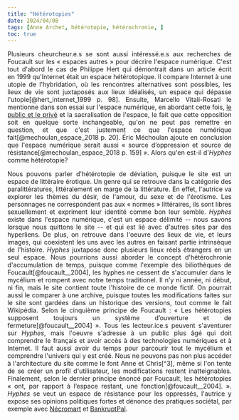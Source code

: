 ```yaml
---
title: "Hétérotopies"
date: 2024/04/08
tags: [Anne Archet, hétérotopie, hétérochronie, ]
toc: true
---
```

<DIV STYLE="text-align:justify">

Plusieurs cheurcheur.e.s se sont aussi intéressé.e.s aux recherches de Foucault sur les « espaces autres » pour décrire l'espace numérique. C'est tout d'abord le cas de Philippe Hert qui démontrait dans un article écrit en 1999 qu'Internet était un espace hétérotopique. Il compare Internet à une utopie de l'hybridation, où les rencontres alternatives sont possibles, les lieux de vie sont juxtaposés aux lieux idéalisés, un espace qui dépasse l'utopie[@hert_internet_1999 p. 98]. Ensuite, Marcello Vitali-Rosati le mentionne dans son essai sur l'espace numérique, en abordant cette fois, [le public et le privé](https://cgermain97.github.io/Feu-de-Foret/docs/pornotopie) et la sacralisation de l'espace, le fait que cette opposition soit en quelque sorte inchangeable, qu'on ne peut pas remettre en question, et que c'est justement ce que l'espace numérique fait[@mechoulan_espace_2018 p. 20]. Éric Méchoulan ajoute en conclusion que l'espace numérique serait aussi « source d’oppression et source de résistance[@mechoulan_espace_2018 p. 159] ». Alors qu'en est-il d'*Hyphes* comme hétérotopie? 

Nous pouvons parler d'hétérotopie de déviation, puisque le site est un espace de littéraire érotique. Un genre qui se retrouve dans la catégorie des paralittératures, littéralement en marge de la littérature. En effet, l'autrice va explorer les thèmes du désir, de l'amour, du sexe et de l'érotisme. Les personnages ne correspondent pas aux  « normes » littéraires, ils sont libres sexuellement et expriment leur identité comme bon leur semble. *Hyphes* existe dans l'espace numérique, c'est un espace délimité -- nous savons lorsque nous quittons le site -- et qui est lié avec d'autres sites par des hyperliens. De plus, on retrouve dans l'oeuvre des lieux de vie, et leurs images, qui coexistent les uns avec les autres en faisant partie intrinsèque de l'histoire. *Hyphes* juxtapose donc plusieurs lieux réels étrangers en un seul espace. Nous pourrions aussi aborder le concept d'hétérochronie d'accumulation de temps, puisque comme l'exemple des biliothèques de Foucault[@foucault__2004], les hyphes ne cessent de s'accumuler dans le mycélium et rompent avec notre temps traditionel. Il n'y ni année, ni début, ni fin, mais le site contient toute l'histoire de ce monde fictif. On pourrait aussi le comparer à une archive, puisque toutes les modifications faites sur le site sont gardées dans un historique des versions, tout comme le fait Wikipédia. Selon le cinquième principe de Foucault : « Les hétérotopies supposent toujours un système d’ouverture et de fermeture[@foucault__2004] ». Tous les lecteur.ice.s peuvent s'aventurer sur *Hyphes*, mais l'oeuvre s'adresse à un public plus âgé qui doit comprendre le français et avoir accès à des technologies numériques et à Internet. Il faut aussi avoir du temps pour parcourir tout le mycélium et comprendre l'univers qui y est créé. Nous ne pouvons pas non plus accéder à l'architecture du site comme le font Anne et Chris[^3], même si l'on tente de se créer un profil d'utilisateur, les modifications restent inatteignables. Finalement, selon le dernier principe énoncé par Foucault, les hétérotopies « ont, par rapport à l’espace restant, une fonction[@foucault__2004]. ». *Hyphes* se veut un espace de résistance pour les oppressés, l'autrice y expose ses opinions politiques fortes et dénonce des pratiques sociétal, par exemple avec [Nécromart](https://hyphes.net/index.php/Necromart.com) et [BankruptPal](https://hyphes.net/index.php/Bankruptpal). 